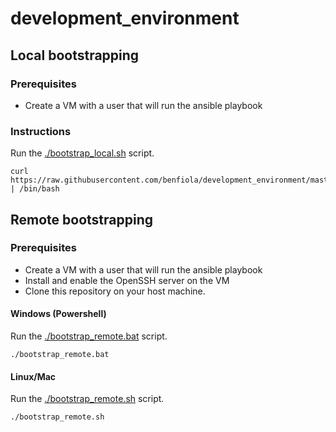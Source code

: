 # development_environment

## Local bootstrapping

### Prerequisites

* Create a VM with a user that will run the ansible playbook

### Instructions

Run the [./bootstrap_local.sh](./bootstrap_local.sh) script.

```
curl https://raw.githubusercontent.com/benfiola/development_environment/master/bootstrap_local.sh | /bin/bash 
```

## Remote bootstrapping

### Prerequisites

* Create a VM with a user that will run the ansible playbook
* Install and enable the OpenSSH server on the VM
* Clone this repository on your host machine.

#### Windows (Powershell)

Run the [./bootstrap_remote.bat](./bootstrap_remote.bat) script.

```
./bootstrap_remote.bat
```

#### Linux/Mac

Run the [./bootstrap_remote.sh](./bootstrap_remote.sh) script.

```
./bootstrap_remote.sh
```
